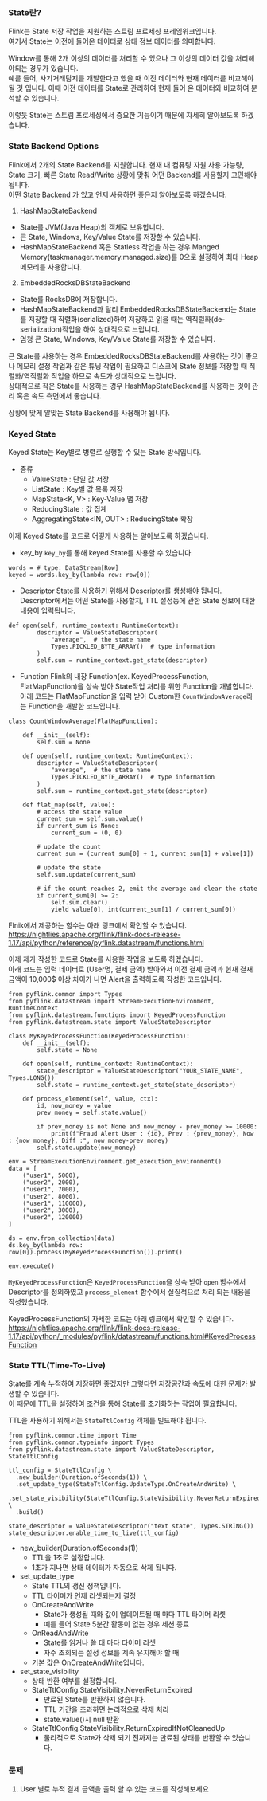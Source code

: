 ### State란?
Flink는 State 저장 작업을 지원하는 스트림 프로세싱 프레임워크입니다.  
여기서 State는 이전에 들어온 데이터로 상태 정보 데이터를 의미합니다.  
  
Window를 통해 2개 이상의 데이터를 처리할 수 있으나 그 이상의 데이터 값을 처리해야되는 경우가 있습니다.  
예를 들어, 사기거래탐지를 개발한다고 했을 때 이전 데이터와 현재 데이터를 비교해야될 것 입니다.
이때 이전 데이터를 State로 관리하여 현재 들어 온 데이터와 비교하여 분석할 수 있습니다.  
  
이렇듯 State는 스트림 프로세싱에서 중요한 기능이기 때문에 자세히 알아보도록 하겠습니다.  
  
### State Backend Options
Flink에서 2개의 State Backend를 지원합니다.
현재 내 컴퓨팅 자원 사용 가능량, State 크기, 빠른 State Read/Write 상황에 맞춰 어떤 Backend를 사용할지 고민해야 됩니다.  
어떤 State Backend 가 있고 언제 사용하면 좋은지 알아보도록 하겠습니다.
          
1. HashMapStateBackend
- State를 JVM(Java Heap)의 객체로 보유합니다.
- 큰 State, Windows, Key/Value State를 저장할 수 있습니다.
- HashMapStateBackend 혹은 Statless 작업을 하는 경우 Manged Memory(taskmanager.memory.managed.size)를 0으로 설정하여 최대 Heap 메모리를 사용합니다.

2. EmbeddedRocksDBStateBackend
- State를 RocksDB에 저장합니다.  
- HashMapStateBackend과 달리 EmbeddedRocksDBStateBackend는 State를 저장할 때 직렬화(serialized)하여 저장하고 읽을 때는 역직렬화(de-serialization)작업을 하여 상대적으로 느립니다.
- 엄청 큰 State, Windows, Key/Value State를 저장할 수 있습니다.
  
큰 State를 사용하는 경우 EmbeddedRocksDBStateBackend를 사용하는 것이 좋으나 메모리 설정 작업과 같은 튜닝 작업이 필요하고 디스크에 State 정보를 저장할 때 직렬화/역직렬화 작업을 하므로 속도가 상대적으로 느립니다.  
상대적으로 작은 State를 사용하는 경우 HashMapStateBackend를 사용하는 것이 관리 혹은 속도 측면에서 좋습니다.  
  
상황에 맞게 알맞는 State Backend를 사용해야 됩니다.  

### Keyed State
Keyed State는 Key별로 병렬로 실행할 수 있는 State 방식입니다.  
- 종류
  - ValueState<T> : 단일 값 저장
  - ListState<T> : Key별 값 목록 저장
  - MapState<K, V> : Key-Value 맵 저장
  - ReducingState<T> : 값 집계
  - AggregatingState<IN, OUT> : ReducingState 확장  

이제 Keyed State를 코드로 어떻게 사용하는 알아보도록 하겠습니다.  
- key_by
`key_by`를 통해 keyed State를 사용할 수 있습니다.  
```
words = # type: DataStream[Row]
keyed = words.key_by(lambda row: row[0])
```

- Descriptor
State를 사용하기 위해서 Descriptor를 생성해야 됩니다.  
Descriptor에서는 어떤 State를 사용할지, TTL 설정등에 관한 State 정보에 대한 내용이 입력됩니다.  
```
def open(self, runtime_context: RuntimeContext):
        descriptor = ValueStateDescriptor(
            "average",  # the state name
            Types.PICKLED_BYTE_ARRAY()  # type information
        )
        self.sum = runtime_context.get_state(descriptor)
```

- Function
Flink의 내장 Function(ex. KeyedProcessFunction, FlatMapFunction)을 상속 받아 State작업 처리를 위한 Function을 개발합니다.  
아래 코드는 FlatMapFunction을 입력 받아 Custom한 `CountWindowAverage`라는 Function을 개발한 코드입니다.  
```
class CountWindowAverage(FlatMapFunction):

    def __init__(self):
        self.sum = None

    def open(self, runtime_context: RuntimeContext):
        descriptor = ValueStateDescriptor(
            "average",  # the state name
            Types.PICKLED_BYTE_ARRAY()  # type information
        )
        self.sum = runtime_context.get_state(descriptor)

    def flat_map(self, value):
        # access the state value
        current_sum = self.sum.value()
        if current_sum is None:
            current_sum = (0, 0)

        # update the count
        current_sum = (current_sum[0] + 1, current_sum[1] + value[1])

        # update the state
        self.sum.update(current_sum)

        # if the count reaches 2, emit the average and clear the state
        if current_sum[0] >= 2:
            self.sum.clear()
            yield value[0], int(current_sum[1] / current_sum[0])
```  
  
Flnik에서 제공하는 함수는 아래 링크에서 확인할 수 있습니다.  
https://nightlies.apache.org/flink/flink-docs-release-1.17/api/python/reference/pyflink.datastream/functions.html
  

이제 제가 작성한 코드로 State를 사용한 작업을 보도록 하겠습니다.  
아래 코드는 입력 데이터로 (User명, 결제 금액) 받아와서 이전 결제 금액과 현재 결재 금액이 10,000$ 이상 차이가 나면 Alert을 출력하도록 작성한 코드입니다.  

```
from pyflink.common import Types
from pyflink.datastream import StreamExecutionEnvironment, RuntimeContext
from pyflink.datastream.functions import KeyedProcessFunction
from pyflink.datastream.state import ValueStateDescriptor

class MyKeyedProcessFunction(KeyedProcessFunction):
    def __init__(self):
        self.state = None

    def open(self, runtime_context: RuntimeContext):
        state_descriptor = ValueStateDescriptor("YOUR_STATE_NAME", Types.LONG())
        self.state = runtime_context.get_state(state_descriptor)

    def process_element(self, value, ctx):
        id, now_money = value
        prev_money = self.state.value()

        if prev_money is not None and now_money - prev_money >= 10000:
            print(f"Fraud Alert User : {id}, Prev : {prev_money}, Now : {now_money}, Diff :", now_money-prev_money)
        self.state.update(now_money)

env = StreamExecutionEnvironment.get_execution_environment()
data = [
    ("user1", 5000),
    ("user2", 2000),
    ("user1", 7000),
    ("user2", 8000),
    ("user1", 110000),
    ("user2", 3000),
    ("user2", 120000)
]

ds = env.from_collection(data)
ds.key_by(lambda row: row[0]).process(MyKeyedProcessFunction()).print()

env.execute()
```
`MyKeyedProcessFunction`은 `KeyedProcessFunction`을 상속 받아 `open` 함수에서 Descriptor를 정의하였고 `process_element` 함수에서 실질적으로 처리 되는 내용을 작성했습니다.  
  
KeyedProcessFunction의 자세한 코드는 아래 링크에서 확인할 수 있습니다.  
https://nightlies.apache.org/flink/flink-docs-release-1.17/api/python/_modules/pyflink/datastream/functions.html#KeyedProcessFunction

### State TTL(Time-To-Live)
State를 계속 누적하여 저장하면 좋겠지만 그렇다면 저장공간과 속도에 대한 문제가 발생할 수 있습니다.  
이 때문에 TTL을 설정하여 조건을 통해 State를 초기화하는 작업이 필요합니다.  
  
TTL을 사용하기 위해서는 `StateTtlConfig` 객체를 빌드해야 됩니다.  
```
from pyflink.common.time import Time
from pyflink.common.typeinfo import Types
from pyflink.datastream.state import ValueStateDescriptor, StateTtlConfig

ttl_config = StateTtlConfig \
  .new_builder(Duration.ofSeconds(1)) \
  .set_update_type(StateTtlConfig.UpdateType.OnCreateAndWrite) \
  .set_state_visibility(StateTtlConfig.StateVisibility.NeverReturnExpired) \
  .build()

state_descriptor = ValueStateDescriptor("text state", Types.STRING())
state_descriptor.enable_time_to_live(ttl_config)
```
- new_builder(Duration.ofSeconds(1))
  - TTL을 1초로 설정합니다.
  - 1초가 지나면 상태 데이터가 자동으로 삭제 됩니다.
- set_update_type
  - State TTL의 갱신 정책입니다.  
  - TTL 타이머가 언제 리셋되는지 결정
  - OnCreateAndWrite
    - State가 생성될 때와 값이 업데이트될 때 마다 TTL 타이머 리셋
    - 예를 들어 State 5분간 활동이 없는 경우 세션 종료
  - OnReadAndWrite
    - State를 읽거나 쓸 대 마다 타이머 리셋
    - 자주 조회되는 설정 정보를 계속 유지해야 할 때 
  - 기본 값은 OnCreateAndWrite입니다.  
- set_state_visibility
  - 상태 반환 여부를 설정합니다.
  - StateTtlConfig.StateVisibility.NeverReturnExpired
    - 만료된 State를 반환하지 않습니다.
    - TTL 기간을 초과하면 논리적으로 삭제 처리
    - state.value()시 null 반환
  - StateTtlConfig.StateVisibility.ReturnExpiredIfNotCleanedUp
    - 물리적으로 State가 삭제 되기 전까지는 만료된 상태를 반환할 수 있습니다.  
  
### 문제
1. User 별로 누적 결제 금액을 출력 할 수 있는 코드를 작성해보세요